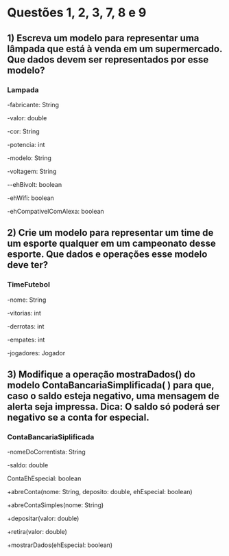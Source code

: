 <h1>Questões 1, 2, 3, 7, 8 e 9</h1>
<h2>1) Escreva um modelo para representar uma lâmpada que está à venda em um supermercado. Que dados devem ser representados por esse modelo?</h2>

<h3>Lampada</h3>
<p>-fabricante: String</p>
<p>-valor: double</p>
<p>-cor: String</p>
<p>-potencia: int</p>
<p>-modelo: String</p>
<p>-voltagem: String</p>
<p>--ehBivolt: boolean</p>
<p>-ehWifi: boolean</p>
<p>-ehCompativelComAlexa: boolean</p>

<h2>2) Crie um modelo para representar um time de um esporte qualquer em um
campeonato desse esporte. Que dados e operações esse modelo deve ter?</h2>

<h3>TimeFutebol</h3>
<p>-nome: String</p>
<p>-vitorias: int</p>
<p>-derrotas: int</p>
<p>-empates: int</p>
<p>-jogadores: Jogador</p>

<h2>3) Modifique a operação <strong>mostraDados()</strong> do modelo <strong>ContaBancariaSimplificada( )</strong> para que, caso o saldo esteja negativo, uma mensagem de alerta seja impressa. Dica: O saldo só poderá ser negativo se a conta for especial.</h2>

<h3>ContaBancariaSiplificada</h3>
<p>-nomeDoCorrentista: String</p>
<p>-saldo: double</p>
<p>ContaEhEspecial: boolean</p>

<p>+abreConta(nome: String, deposito: double, ehEspecial: boolean)</p>
<p>+abreContaSimples(nome: String)</p>
<p>+depositar(valor: double)</p>
<p>+retira(valor: double)</p>
<p>+mostrarDados(ehEspecial: boolean)</p>